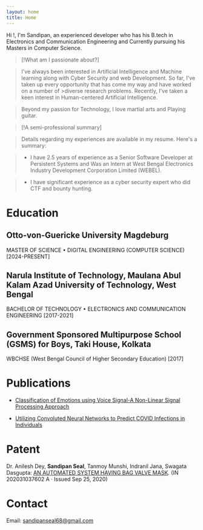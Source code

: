```yaml
---
layout: home
title: Home
---
```



Hi !, I'm Sandipan, an experienced developer who has his B.tech in Electronics and Communication Engineering and Currently pursuing his Masters in Computer Science.

>[!What am I passionate about?]

>I've always been interested in Artificial Intelligence and Machine learning along with Cyber Security and web Development. So far, I've taken up every opportunity that has come my way and have worked on a number of >diverse research problems. Recently, I've taken a keen interest in Human-centered Artificial Intelligence.

>Beyond my passion for Technology, I love martial arts and Playing guitar.

 >[!A semi-professional summary]

>Details regarding my experiences are available in my resume. Here's a summary:

>- I have 2.5 years of experience as a Senior Software Developer at Persistent Systems and Was an Intern at West Bengal Electronics Industry Development Corporation Limited (WEBEL). 

>- I have significant experience as a cyber security expert who did CTF and bounty hunting.

# Education
## Otto-von-Guericke University Magdeburg
MASTER OF SCIENCE • DIGITAL ENGINEERING (COMPUTER SCIENCE) [2024-PRESENT] 

## Narula Institute of Technology, Maulana Abul Kalam Azad University of Technology, West Bengal
BACHELOR OF TECHNOLOGY • ELECTRONICS AND COMMUNICATION ENGINEERING [2017-2021] 

## Government Sponsored Multipurpose School (GSMS) for Boys, Taki House, Kolkata  
WBCHSE (West Bengal Council of Higher Secondary Education) [2017]

# Publications
- [Classification of Emotions using Voice Signal-A Non-Linear Signal Processing Approach](https://papers.ssrn.com/sol3/papers.cfm?abstract_id=3515127) 

- [Utilizing Convoluted Neural Networks to Predict COVID Infections in Individuals](https://www.tojqi.net/index.php/journal/article/view/1418)



# Patent

Dr. Anilesh Dey, **Sandipan Seal**, Tanmoy Munshi, Indranil Jana, Swagata Dasgupta:  [AN AUTOMATED SYSTEM HAVING BAG VALVE MASK](https://drive.google.com/file/d/1260brb_cOBJeLDb4_VbkCGF9AQ0wRmeR/view?usp=sharing). 
(IN 202031037602 A · Issued Sep 25, 2020)


# Contact
Email: sandipanseal68@gmail.com



